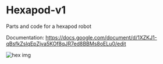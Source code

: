 # Hexapod-v1
Parts and code for a hexapod robot

Documentation: https://docs.google.com/document/d/1XZKJ1-qBsfkZslqEpZjva5KOf8qJR7ed8BBMs8oELu0/edit

![hex img](https://github.com/amcaleer271/hexapod-v1/assets/93012410/eaadfa3e-cb11-4838-a450-99120714e495)


